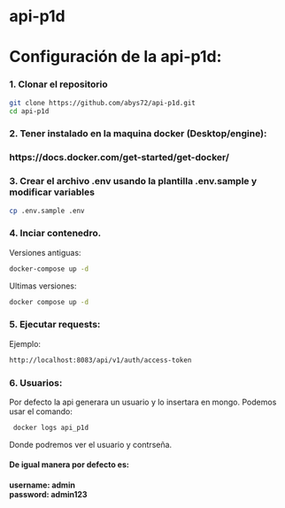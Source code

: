 # api-p1d

<h1>Configuración de la api-p1d:</h1>

### 1. Clonar el repositorio

```bash
git clone https://github.com/abys72/api-p1d.git
cd api-p1d
```

### 2. Tener instalado en la maquina docker (Desktop/engine):

<h3>https://docs.docker.com/get-started/get-docker/<h3>

### 3. Crear el archivo .env usando la plantilla .env.sample y modificar variables

```bash 
cp .env.sample .env
```

### 4. Inciar contenedro.

Versiones antiguas:

```bash
docker-compose up -d
```

Ultimas versiones:

```bash
docker compose up -d
```

### 5. Ejecutar requests:

Ejemplo:

```bash
http://localhost:8083/api/v1/auth/access-token
```

### 6. Usuarios:
Por defecto la api generara un usuario y lo insertara en mongo.
Podemos usar el comando:
```bash
 docker logs api_p1d
```
Donde podremos ver el usuario y contrseña.

<h4>De igual manera por defecto es:<h4>
username: admin<br>
password: admin123